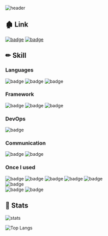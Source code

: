 ![header](https://capsule-render.vercel.app/api?type=soft&color=auto&text=YuuuuuuYu&animation=fadeIn)

<!--
**YuuuuuuYu/YuuuuuuYu** is a ✨ _special_ ✨ repository because its `README.md` (this file) appears on your GitHub profile.

Here are some ideas to get you started:

- 🔭 I’m currently working on ...
- 🌱 I’m currently learning ...
- 👯 I’m looking to collaborate on ...
- 🤔 I’m looking for help with ...
- 💬 Ask me about ...
- 📫 How to reach me: ...
- 😄 Pronouns: ...
- ⚡ Fun fact: ...
-->

## 🏚 Link
[![badge](https://img.shields.io/badge/github_page-222222?style=for-the-badge&logo=github&logoColor=white)](https://yuuuuuuyu.github.io)
[![badge](https://img.shields.io/badge/4d4cat--333333?style=for-the-badge)](https://4d4cat.site)

## ✏ Skill
### **Languages**
![badge](https://img.shields.io/badge/java-black?style=for-the-badge&logo=openjdk&logoColor=white) ![badge](https://img.shields.io/badge/javascript-F7DF1E?style=for-the-badge&logo=javascript&logoColor=white) ![badge](https://img.shields.io/badge/oracle-F80000?style=for-the-badge&logo=oracle&logoColor=white)   

### **Framework**
![badge](https://img.shields.io/badge/spring-6DB33F?style=for-the-badge&logo=spring&logoColor=white) ![badge](https://img.shields.io/badge/springboot-6DB33F?style=for-the-badge&logo=springboot&logoColor=white) ![badge](https://img.shields.io/badge/mybatis--CD0000?style=for-the-badge)   

### **DevOps**
![badge](https://img.shields.io/badge/aws-232F3E?style=for-the-badge&logo=amazonwebservices&logoColor=white)

### **Communication**
![badge](https://img.shields.io/badge/groupware-003c83?style=for-the-badge) ![badge](https://img.shields.io/badge/teams-5255aa?style=for-the-badge)   

### **Once I used**
![badge](https://img.shields.io/badge/c++-00599C?style=for-the-badge&logo=cplusplus&logoColor=white) ![badge](https://img.shields.io/badge/python-3776AB?style=for-the-badge&logo=python&logoColor=white) ![badge](https://img.shields.io/badge/typescript-3178C6?style=for-the-badge&logo=typescript&logoColor=white) ![badge](https://img.shields.io/badge/postgresql-4169E1?style=for-the-badge&logo=postgresql&logoColor=white) ![badge](https://img.shields.io/badge/node.js-5FA04E?style=for-the-badge&logo=nodedotjs&logoColor=white)   
![badge](https://img.shields.io/badge/hibernate-59666C?style=for-the-badge&logo=hibernate&logoColor=white)  
![badge](https://img.shields.io/badge/gcp-4285F4?style=for-the-badge&logo=googlecloud&logoColor=white) ![badge](https://img.shields.io/badge/bigquery-669DF6?style=for-the-badge&logo=googlebigquery&logoColor=white)

## 🍳 Stats
![stats](https://github-readme-stats.vercel.app/api?username=yuuuuuuyu&show_icons=true&theme=transparent&count_private=true)

![Top Langs](https://github-readme-stats.vercel.app/api/top-langs/?username=yuuuuuuyu&layout=compact&exclude_repo=yuuuuuuyu.github.io)

